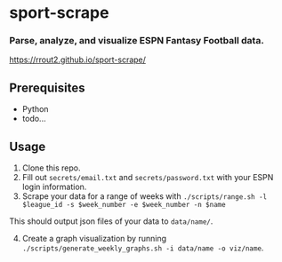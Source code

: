 # sport-scrape
### Parse, analyze, and visualize ESPN Fantasy Football data. 
https://rrout2.github.io/sport-scrape/
## Prerequisites
- Python
- todo...

## Usage
1) Clone this repo.
2) Fill out `secrets/email.txt` and `secrets/password.txt` with your ESPN login information.
3) Scrape your data for a range of weeks with `./scripts/range.sh -l $league_id -s $week_number -e $week_number -n $name`

This should output json files of your data to `data/name/`.

4) Create a graph visualization by running `./scripts/generate_weekly_graphs.sh -i data/name -o viz/name`.
